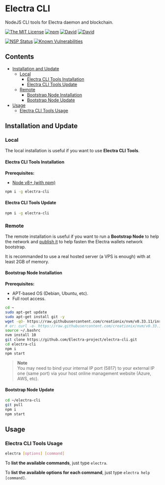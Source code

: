# Electra CLI

NodeJS CLI tools for Electra daemon and blockchain.

[![The MIT License](https://img.shields.io/badge/license-MIT-orange.svg?style=flat-square)](http://opensource.org/licenses/MIT)
[![npm](https://img.shields.io/npm/v/electra-cli.svg?style=flat-square)](https://www.npmjs.com/package/electra-cli)
[![David](https://img.shields.io/david/Electra-project/electra-cli.svg?style=flat-square)](https://david-dm.org/Electra-project/electra-cli)
[![David](https://img.shields.io/david/dev/Electra-project/electra-cli.svg?style=flat-square)](https://david-dm.org/InspiredBeings/electra-cli)

[![NSP Status](https://nodesecurity.io/orgs/electra-project/projects/60adf17a-da9b-467c-96ef-84ae7e4280b6/badge)](https://nodesecurity.io/orgs/electra-project/projects/60adf17a-da9b-467c-96ef-84ae7e4280b6)
[![Known Vulnerabilities](https://snyk.io/test/github/Electra-project/electra-cli/badge.svg)](https://snyk.io/test/github/Electra-project/electra-cli)

## Contents

- [Installation and Update](#installation-and-update)
  - [Local](#local)
    - [Electra CLI Tools Installation](#electra-cli-tools-installation)
    - [Electra CLI Tools Update](#electra-cli-tools-update)
  - [Remote](#remote)
    - [Bootstrap Node Installation](#bootstrap-node-installation)
    - [Bootstrap Node Update](#bootstrap-node-update)
- [Usage](#usage)
  - [Electra CLI Tools Usage](#electra-cli-tools-usage)

## Installation and Update

### Local

The local installation is useful if you want to use **Electra CLI Tools**.

#### Electra CLI Tools Installation

**Prerequisites:**
- [Node v8+ (with npm)](https://nodejs.org)

```bash
npm i -g electra-cli
```

#### Electra CLI Tools Update

```bash
npm i -g electra-cli
```

### Remote

The remote installation is useful if you want to run a **Bootstrap Node** to help the network and [publish it](https://stats.uptimerobot.com/YykwxtXwq) to help fasten the Electra wallets network bootstrap.

It is recommanded to use a real hosted server (a VPS is enough) with at least 2GB of memory.

#### Bootstrap Node Installation

**Prerequisites:**
- APT-based OS (Debian, Ubuntu, etc).
- Full root access.

```bash
cd ~
sudo apt-get update
sudo apt-get install git -y
wget -qO- https://raw.githubusercontent.com/creationix/nvm/v0.33.11/install.sh | bash
# or: curl -o- https://raw.githubusercontent.com/creationix/nvm/v0.33.11/install.sh | bash
source ~/.bashrc
nvm install 10
git clone https://github.com/Electra-project/electra-cli.git
cd electra-cli
npm i
npm start
```

> **Note**<br>
> You may need to bind your internal IP port (5817) to your external IP one (same port) via your host online management website (Azure, AWS, etc).

#### Bootstrap Node Update

```bash
cd ~/electra-cli
git pull
npm i
npm start
```

## Usage

### Electra CLI Tools Usage

```bash
electra [options] [command]
```

To **list the available commands**, just type `electra`.

To **list the available options for each command**, just type `electra help [command]`.
